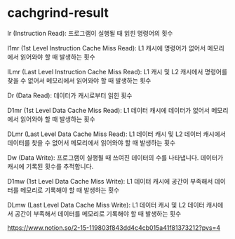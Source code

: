 # cachgrind-result

Ir (Instruction Read):
프로그램이 실행될 때 읽힌 명령어의 횟수

I1mr (1st Level Instruction Cache Miss Read):
L1 캐시에 명령어가 없어서 메모리에서 읽어와야 할 때 발생하는 횟수

ILmr (Last Level Instruction Cache Miss Read):
L1 캐시 및 L2 캐시에서 명령어를 찾을 수 없어서 메모리에서 읽어와야 할 때 발생하는 횟수

Dr (Data Read):
데이터가 캐시로부터 읽힌 횟수

D1mr (1st Level Data Cache Miss Read):
L1 데이터 캐시에 데이터가 없어서 메모리에서 읽어와야 할 때 발생하는 횟수

DLmr (Last Level Data Cache Miss Read):
L1 데이터 캐시 및 L2 데이터 캐시에서 데이터를 찾을 수 없어서 메모리에서 읽어와야 할 때 발생하는 횟수

Dw (Data Write):
프로그램이 실행될 때 쓰여진 데이터의 수를 나타냅니다.
데이터가 캐시에 기록된 횟수를 추적합니다.

D1mw (1st Level Data Cache Miss Write):
L1 데이터 캐시에 공간이 부족해서 데이터를 메모리로 기록해야 할 때 발생하는 횟수

DLmw (Last Level Data Cache Miss Write):
L1 데이터 캐시 및 L2 데이터 캐시에서 공간이 부족해서 데이터를 메모리로 기록해야 할 때 발생하는 횟수



https://www.notion.so/2-15-119803f843dd4c4cb015a41f81373212?pvs=4
